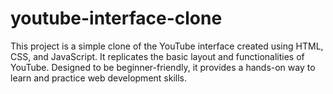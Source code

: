# youtube-interface-clone
This project is a simple clone of the YouTube interface created using HTML, CSS, and JavaScript. It replicates the basic layout and functionalities of YouTube. Designed to be beginner-friendly, it provides a hands-on way to learn and practice web development skills.
